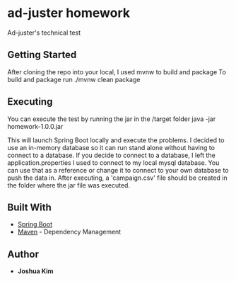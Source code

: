 # ad-juster homework

Ad-juster's technical test

## Getting Started

After cloning the repo into your local, I used mvnw to build and package
To build and package run
  ./mvnw clean package


## Executing

You can execute the test by running the jar in the /target folder
  java -jar homework-1.0.0.jar
  
This will launch Spring Boot locally and execute the problems.
I decided to use an in-memory database so it can run stand alone without having to connect to a database.
If you decide to connect to a database, I left the application.properties I used to connect to my local mysql database.
You can use that as a reference or change it to connect to your own database to push the data in.
After executing, a 'campaign.csv' file should be created in the folder where the jar file was executed.


## Built With

* [Spring Boot](https://projects.spring.io/spring-boot/)
* [Maven](https://maven.apache.org/) - Dependency Management

## Author

* **Joshua Kim**

